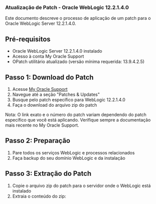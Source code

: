 ### Atualização de Patch - Oracle WebLogic 12.2.1.4.0

Este documento descreve o processo de aplicação de um patch para o Oracle WebLogic Server 12.2.1.4.0.

## Pré-requisitos

- Oracle WebLogic Server 12.2.1.4.0 instalado
- Acesso à conta My Oracle Support
- OPatch utilitário atualizado (versão mínima requerida: 13.9.4.2.5)

## Passo 1: Download do Patch

1. Acesse [My Oracle Support](https://support.oracle.com/)
2. Navegue até a seção "Patches & Updates"
3. Busque pelo patch específico para WebLogic 12.2.1.4.0
4. Faça o download do arquivo zip do patch

Nota: O link exato e o número do patch variam dependendo do patch específico que você está aplicando. Verifique sempre a documentação mais recente no My Oracle Support.

## Passo 2: Preparação

1. Pare todos os serviços WebLogic e processos relacionados
2. Faça backup do seu domínio WebLogic e da instalação

## Passo 3: Extração do Patch

1. Copie o arquivo zip do patch para o servidor onde o WebLogic está instalado
2. Extraia o conteúdo do zip:
